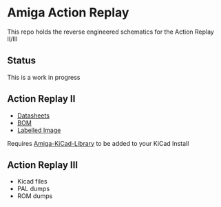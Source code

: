 # Amiga Action Replay

This repo holds the reverse engineered schematics for the Action Replay II/III

## Status

This is a work in progress

## Action Replay II
- [Datasheets](ARII/datasheets)
- [BOM](ARII/BOM.csv)
- [Labelled Image](ARII/images/TOP_Labeled.jpg)


Requires [Amiga-KiCad-Library](https://github.com/JustinBaldock/Amiga-KiCad-Library) to be added to your KiCad Install


## Action Replay III
- Kicad files
- PAL dumps
- ROM dumps
